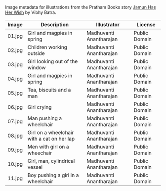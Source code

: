 Image metadata for illustrations from the Pratham Books story [Jamun Has Her Wish](https://storyweaver.org.in/stories/5155-jamun-has-her-wish) by Vibhy Batra.

Image | Description | Illustrator | License
----- | ----------- | ----------- | -------
01.jpg | Girl and magpies in spring | Madhuvanti Anantharajan | Public Domain
02.jpg | Children working outside | Madhuvanti Anantharajan | Public Domain
03.jpg | Girl looking out of the window | Madhuvanti Anantharajan | Public Domain
04.jpg | Girl and magpies in spring | Madhuvanti Anantharajan | Public Domain
05.jpg | Tea, biscuits and a man | Madhuvanti Anantharajan | Public Domain
06.jpg | Girl crying | Madhuvanti Anantharajan | Public Domain
07.jpg | Man pushing a wheelchair | Madhuvanti Anantharajan | Public Domain
08.jpg | Girl on a wheelchair with a cat on her lap | Madhuvanti Anantharajan | Public Domain
09.jpg | Men with girl on a wheechair | Madhuvanti Anantharajan | Public Domain
10.jpg | Girl, man, cylindrical vessel | Madhuvanti Anantharajan | Public Domain
11.jpg | Boy pushing a girl in a wheelchair | Madhuvanti Anantharajan | Public Domain

